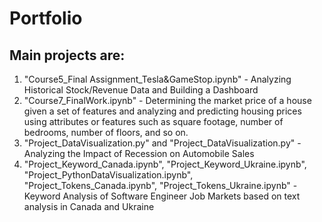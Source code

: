 # Portfolio
## Main projects are:  
1. "Course5_Final Assignment_Tesla&GameStop.ipynb" - Analyzing Historical Stock/Revenue Data and Building a Dashboard
2. "Course7_FinalWork.ipynb" - Determining the market price of a house given a set of features and analyzing and predicting housing prices using attributes or features such as square footage, number of bedrooms, number of floors, and so on. 
3. "Project_DataVisualization.py" and "Project_DataVisualization.py" - Analyzing the Impact of Recession on Automobile Sales
4. "Project_Keyword_Canada.ipynb", "Project_Keyword_Ukraine.ipynb", "Project_PythonDataVisualization.ipynb", "Project_Tokens_Canada.ipynb", "Project_Tokens_Ukraine.ipynb" - Keyword Analysis of Software Engineer Job Markets based on text analysis in Canada and Ukraine
